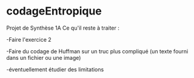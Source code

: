 # codageEntropique
Projet de Synthèse 1A
Ce qu'il reste à traiter :

  -Faire l'exercice 2
  
  -Faire du codage de Huffman sur un truc plus compliqué (un texte fourni dans un fichier ou une image)
  
  -éventuellement étudier des limitations
  
